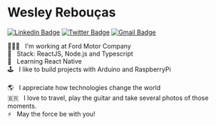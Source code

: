 # Wesley Rebouças

[![Linkedin Badge](https://img.shields.io/badge/-Wesley%20Reboucas-6633cc?style=flat-square&logo=Linkedin&logoColor=white&link=https://www.linkedin.com/in/wesleyreboucas/)](https://www.linkedin.com/in/wesleyreboucas/) 
[![Twitter Badge](https://img.shields.io/badge/-@WesReboucas-6633cc?style=flat-square&labelColor=6633cc&logo=twitter&logoColor=white&link=https://twitter.com/WesReboucas)](https://twitter.com/WesReboucas) 
[![Gmail Badge](https://img.shields.io/badge/-wesley_reboucas@hotmail.com-6633cc?style=flat-square&logo=Gmail&logoColor=white&link=mailto:wesley_reboucas@hotmail.com)](mailto:wesley_reboucas@hotmail.com)

👨🏽‍💻 &nbsp; I'm working at Ford Motor Company
<br/> 🎯 &nbsp; Stack: ReactJS, Node.js and Typescript
<br/> 🌱 &nbsp; Learning React Native
<br/> 🕹 &nbsp; I like to build projects with Arduino and RaspberryPi
<br/>
<br/> 🌎 &nbsp; I appreciate how technologies change the world 
<br/> 🇧🇷 &nbsp; I love to travel, play the guitar and take several photos of those moments.
<br/> ⚡ &nbsp; May the force be with you! 

